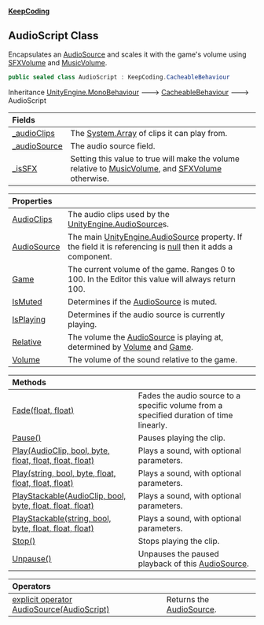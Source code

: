#### [KeepCoding](index.md 'index')
### [](.md '')
## AudioScript Class
Encapsulates an [AudioSource](AudioScript.AudioSource.md 'global::AudioScript.AudioSource') and scales it with the game's volume using [SFXVolume](Game.PlayerSettings.SFXVolume.md 'KeepCoding.Game.PlayerSettings.SFXVolume') and [MusicVolume](Game.PlayerSettings.MusicVolume.md 'KeepCoding.Game.PlayerSettings.MusicVolume').  
```csharp
public sealed class AudioScript : KeepCoding.CacheableBehaviour
```

Inheritance [UnityEngine.MonoBehaviour](https://docs.microsoft.com/en-us/dotnet/api/UnityEngine.MonoBehaviour 'UnityEngine.MonoBehaviour') &#129106; [CacheableBehaviour](CacheableBehaviour.md 'KeepCoding.CacheableBehaviour') &#129106; AudioScript  

| Fields | |
| :--- | :--- |
| [_audioClips](AudioScript._audioClips.md 'global::AudioScript._audioClips') | The [System.Array](https://docs.microsoft.com/en-us/dotnet/api/System.Array 'System.Array') of clips it can play from.<br/> |
| [_audioSource](AudioScript._audioSource.md 'global::AudioScript._audioSource') | The audio source field.<br/> |
| [_isSFX](AudioScript._isSFX.md 'global::AudioScript._isSFX') | Setting this value to true will make the volume relative to [MusicVolume](Game.PlayerSettings.MusicVolume.md 'KeepCoding.Game.PlayerSettings.MusicVolume'), and [SFXVolume](Game.PlayerSettings.SFXVolume.md 'KeepCoding.Game.PlayerSettings.SFXVolume') otherwise.<br/> |

| Properties | |
| :--- | :--- |
| [AudioClips](AudioScript.AudioClips.md 'global::AudioScript.AudioClips') | The audio clips used by the [UnityEngine.AudioSource](https://docs.microsoft.com/en-us/dotnet/api/UnityEngine.AudioSource 'UnityEngine.AudioSource')s.<br/> |
| [AudioSource](AudioScript.AudioSource.md 'global::AudioScript.AudioSource') | The main [UnityEngine.AudioSource](https://docs.microsoft.com/en-us/dotnet/api/UnityEngine.AudioSource 'UnityEngine.AudioSource') property. If the field it is referencing is [null](https://docs.microsoft.com/en-us/dotnet/csharp/language-reference/keywords/null 'https://docs.microsoft.com/en-us/dotnet/csharp/language-reference/keywords/null') then it adds a component.<br/> |
| [Game](AudioScript.Game.md 'global::AudioScript.Game') | The current volume of the game. Ranges 0 to 100. In the Editor this value will always return 100.<br/> |
| [IsMuted](AudioScript.IsMuted.md 'global::AudioScript.IsMuted') | Determines if the [AudioSource](AudioScript.AudioSource.md 'global::AudioScript.AudioSource') is muted.<br/> |
| [IsPlaying](AudioScript.IsPlaying.md 'global::AudioScript.IsPlaying') | Determines if the audio source is currently playing.<br/> |
| [Relative](AudioScript.Relative.md 'global::AudioScript.Relative') | The volume the [AudioSource](AudioScript.AudioSource.md 'global::AudioScript.AudioSource') is playing at, determined by [Volume](AudioScript.Volume.md 'global::AudioScript.Volume') and [Game](AudioScript.Game.md 'global::AudioScript.Game').<br/> |
| [Volume](AudioScript.Volume.md 'global::AudioScript.Volume') | The volume of the sound relative to the game.<br/> |

| Methods | |
| :--- | :--- |
| [Fade(float, float)](AudioScript.Fade.hji5BasS2pJ81q8D4I.ZsA.md 'global::AudioScript.Fade(float, float)') | Fades the audio source to a specific volume from a specified duration of time linearly.<br/> |
| [Pause()](AudioScript.Pause().md 'global::AudioScript.Pause()') | Pauses playing the clip.<br/> |
| [Play(AudioClip, bool, byte, float, float, float, float)](AudioScript.Play.mIgb3bFTYWKYguK1jBvZ0A.md 'global::AudioScript.Play(AudioClip, bool, byte, float, float, float, float)') | Plays a sound, with optional parameters.<br/> |
| [Play(string, bool, byte, float, float, float, float)](AudioScript.Play.FbLt.JbB7cEZZYdKsbRnrw.md 'global::AudioScript.Play(string, bool, byte, float, float, float, float)') | Plays a sound, with optional parameters.<br/> |
| [PlayStackable(AudioClip, bool, byte, float, float, float)](AudioScript.PlayStackable.QqfX9kWsAdk.9EAYFoXdkw.md 'global::AudioScript.PlayStackable(AudioClip, bool, byte, float, float, float)') | Plays a sound, with optional parameters.<br/> |
| [PlayStackable(string, bool, byte, float, float, float)](AudioScript.PlayStackable.3WqA1E4LKQLCz.Laqq7Akg.md 'global::AudioScript.PlayStackable(string, bool, byte, float, float, float)') | Plays a sound, with optional parameters.<br/> |
| [Stop()](AudioScript.Stop().md 'global::AudioScript.Stop()') | Stops playing the clip.<br/> |
| [Unpause()](AudioScript.Unpause().md 'global::AudioScript.Unpause()') | Unpauses the paused playback of this [AudioSource](AudioScript.AudioSource.md 'global::AudioScript.AudioSource').<br/> |

| Operators | |
| :--- | :--- |
| [explicit operator AudioSource(AudioScript)](AudioScript.op_Explicit.UqoG96nU+YwVbWBlTT0mhw.md 'global::AudioScript.op_Explicit AudioSource(global::AudioScript)') | Returns the [AudioSource](AudioScript.AudioSource.md 'global::AudioScript.AudioSource').<br/> |
